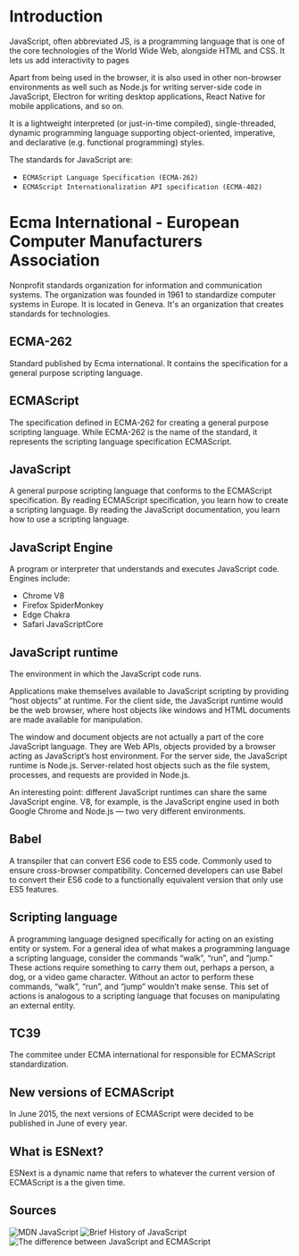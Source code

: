 # Introduction
JavaScript, often abbreviated JS, is a programming language that is one of 
the core technologies of the World Wide Web, alongside HTML and CSS. It 
lets us add interactivity to pages

Apart from being used in the browser, it is also used in other non-browser 
environments as well such as Node.js for writing server-side code in 
JavaScript, Electron for writing desktop applications, React Native for 
mobile applications, and so on.

It is a lightweight interpreted (or just-in-time compiled), 
single-threaded, dynamic programming language supporting object-oriented, 
imperative, and declarative (e.g. functional programming) styles.

The standards for JavaScript are:
- `ECMAScript Language Specification (ECMA-262)`
- `ECMAScript Internationalization API specification (ECMA-402)`

# Ecma International - European Computer Manufacturers Association
Nonprofit standards organization for information and communication systems.
The organization was founded in 1961 to standardize computer systems in 
Europe.
It is located in Geneva.
It's an organization that creates standards for technologies.

## ECMA-262
Standard published by Ecma international. It contains the specification 
for a general purpose scripting language.

## ECMAScript
The specification defined in ECMA-262 for creating a general purpose 
scripting language.
While ECMA-262 is the name of the standard, it represents the scripting 
language specification ECMAScript.

## JavaScript
A general purpose scripting language that conforms to the ECMAScript 
specification.
By reading ECMAScript specification, you learn how to create a scripting 
language. By reading the JavaScript documentation, you learn how to use a 
scripting language.

## JavaScript Engine
A program or interpreter that understands and executes JavaScript code.
Engines include:
- Chrome V8
- Firefox SpiderMonkey
- Edge Chakra
- Safari JavaScriptCore

## JavaScript runtime
The environment in which the JavaScript code runs.

Applications make themselves available to JavaScript scripting by providing
“host objects” at runtime. For the client side, the JavaScript runtime 
would be the web browser, where host objects like windows and HTML 
documents are made available for manipulation.

The window and document objects are not actually a part of the core 
JavaScript language. They are Web APIs, objects provided by a browser 
acting as JavaScript’s host environment. For the server side, the 
JavaScript runtime is Node.js. Server-related host objects such as the 
file system, processes, and requests are provided in Node.js.

An interesting point: different JavaScript runtimes can share the same 
JavaScript engine. V8, for example, is the JavaScript engine used in both 
Google Chrome and Node.js — two very different environments.

## Babel
A transpiler that can convert ES6 code to ES5 code.
Commonly used to ensure cross-browser compatibility.
Concerned developers can use Babel to convert their ES6 code to a 
functionally equivalent version that only use ES5 features.

## Scripting language
A programming language designed specifically for acting on an existing 
entity or system.
For a general idea of what makes a programming language a scripting 
language, consider the commands “walk”, “run”, and “jump.” These actions 
require something to carry them out, perhaps a person, a dog, or a video 
game character. Without an actor to perform these commands, “walk”, “run”, 
and “jump” wouldn’t make sense. This set of actions is analogous to a 
scripting language that focuses on manipulating an external entity.

## TC39
The commitee under ECMA international for responsible for ECMAScript 
standardization.

## New versions of ECMAScript
In June 2015, the next versions of ECMAScript were decided to be published 
in June of every year.

## What is ESNext?
ESNext is a dynamic name that refers to whatever the current version of 
ECMAScript is a the given time.

## Sources
![MDN JavaScript](https://developer.mozilla.org/en-US/docs/Web/JavaScript)
![Brief History of JavaScript](https://roadmap.sh/guides/history-of-javascript)
![The difference between JavaScript and ECMAScript](https://www.freecodecamp.org/news/whats-the-difference-between-javascript-and-ecmascript-cba48c73a2b5/)
